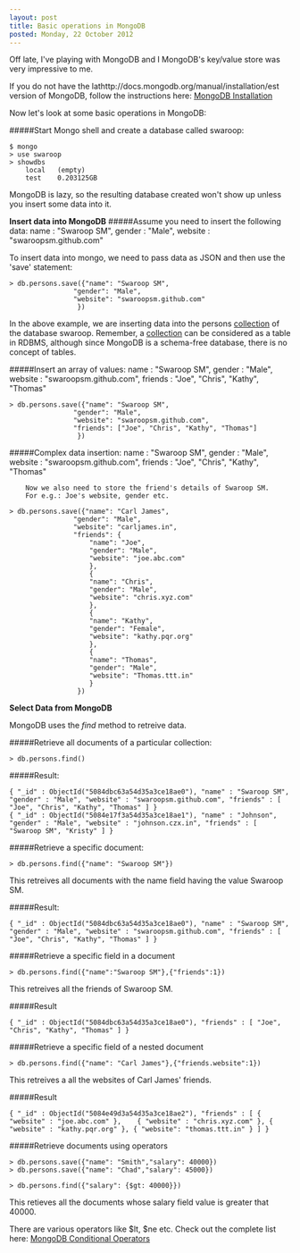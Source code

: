 ```yaml
---
layout: post
title: Basic operations in MongoDB
posted: Monday, 22 October 2012
---
```


Off late, I've playing with MongoDB and I MongoDB's key/value store was very impressive to me. 

If you do not have the lathttp://docs.mongodb.org/manual/installation/est version of MongoDB, follow the instructions here: [MongoDB Installation](http://docs.mongodb.org/manual/installation/)

Now let's look at some basic operations in MongoDB:

#####Start Mongo shell and create a database called swaroop:
<pre class="highlight"><code class="vi">$ mongo
> use swaroop
> showdbs
	local	(empty)
	test	0.203125GB
</code></pre>
MongoDB is lazy, so the resulting database created won't show up unless you insert some data into it.

**Insert data into MongoDB**
#####Assume you need to insert the following data:
		name       : "Swaroop SM",
		gender	: "Male",
		website    : "swaroopsm.github.com"

To insert data into mongo, we need to pass data as JSON and then use the 'save' statement:
<pre class="highlight"><code class="vi">> db.persons.save({"name": "Swaroop SM",
				"gender": "Male",
  				"website": "swaroopsm.github.com"
			     })
</code></pre>
In the above example, we are inserting data into the persons [collection](http://www.mongodb.org/display/DOCS/Collections) of the database swaroop. Remember, a [collection](http://www.mongodb.org/display/DOCS/Collections) can be considered as a table in RDBMS, although since MongoDB is a schema-free database, there is no concept of tables.

#####Insert an array of values:
		name       : "Swaroop SM",
		gender	: "Male",
		website    : "swaroopsm.github.com",
		friends	: "Joe", "Chris", "Kathy", "Thomas"
		
<pre class="highlight"><code class="vi">> db.persons.save({"name": "Swaroop SM",
				"gender": "Male",
  				"website": "swaroopsm.github.com",
  				"friends": ["Joe", "Chris", "Kathy", "Thomas"]
			     })
</code></pre>


#####Complex data insertion:
		name       : "Swaroop SM",
		gender	: "Male",
		website    : "swaroopsm.github.com",
		friends	: "Joe", "Chris", "Kathy", "Thomas"
		
		Now we also need to store the friend's details of Swaroop SM.
		For e.g.: Joe's website, gender etc.
		
<pre class="highlight"><code class="vi">> db.persons.save({"name": "Carl James",
				"gender": "Male",
  				"website": "carljames.in",
  				"friends": {
  					"name": "Joe",
  					"gender": "Male",
  					"website": "joe.abc.com"
  					},
  					{
  					"name": "Chris",
  					"gender": "Male",
  					"website": "chris.xyz.com"
  					},
  					{
  					"name": "Kathy",
  					"gender": "Female",
  					"website": "kathy.pqr.org"
  					},
  					{
  					"name": "Thomas",
  					"gender": "Male",
  					"website": "Thomas.ttt.in"
  					}
			     })
</code></pre>

**Select Data from MongoDB**

MongoDB uses the *find* method to retreive data.

#####Retrieve all documents of a particular collection:
<pre class="highlight"><code class="vi">> db.persons.find()
</code></pre>

#####Result:
<pre class="highlight"><code class="vi">{ "_id" : ObjectId("5084dbc63a54d35a3ce18ae0"), "name" : "Swaroop SM", "gender" : "Male", "website" : "swaroopsm.github.com", "friends" : [ "Joe", "Chris", "Kathy", "Thomas" ] }
{ "_id" : ObjectId("5084e17f3a54d35a3ce18ae1"), "name" : "Johnson", "gender" : "Male", "website" : "johnson.czx.in", "friends" : [ "Swaroop SM", "Kristy" ] }
</code></pre>

#####Retrieve a specific document:
<pre class="highlight"><code class="vi">> db.persons.find({"name": "Swaroop SM"})
</code></pre>
This retreives all documents with the name field having the value Swaroop SM.

#####Result:
<pre class="highlight"><code class="vi">{ "_id" : ObjectId("5084dbc63a54d35a3ce18ae0"), "name" : "Swaroop SM", "gender" : "Male", "website" : "swaroopsm.github.com", "friends" : [ "Joe", "Chris", "Kathy", "Thomas" ] }
</code></pre>

#####Retrieve a specific field in a document
<pre class="highlight"><code class="vi">> db.persons.find({"name":"Swaroop SM"},{"friends":1})
</code></pre>
This retreives all the friends of Swaroop SM.

#####Result
<pre class="highlight"><code class="vi">{ "_id" : ObjectId("5084dbc63a54d35a3ce18ae0"), "friends" : [ "Joe", "Chris", "Kathy", "Thomas" ] }
</code></pre>

#####Retrieve a specific field of a nested document
<pre class="highlight"><code class="vi">> db.persons.find({"name": "Carl James"},{"friends.website":1})
</code></pre>
This retreives a all the websites of Carl James' friends.

#####Result
<pre class="highlight"><code class="vi">{ "_id" : ObjectId("5084e49d3a54d35a3ce18ae2"), "friends" : [ { "website" : "joe.abc.com" }, 	{ "website" : "chris.xyz.com" }, { "website" : "kathy.pqr.org" }, { "website": "thomas.ttt.in" } ] }
</code></pre>

#####Retrieve documents using operators
<pre class="highlight"><code class="vi">> db.persons.save({"name": "Smith","salary": 40000})
> db.persons.save({"name": "Chad","salary": 45000})

> db.persons.find({"salary": {$gt: 40000}})
</code></pre>
This retieves all the documents whose salary field value is greater that 40000.

There are various operators like $lt, $ne etc. Check out the complete list here: [MongoDB Conditional Operators](http://www.mongodb.org/display/DOCS/Advanced+Queries#AdvancedQueries-ConditionalOperators)
